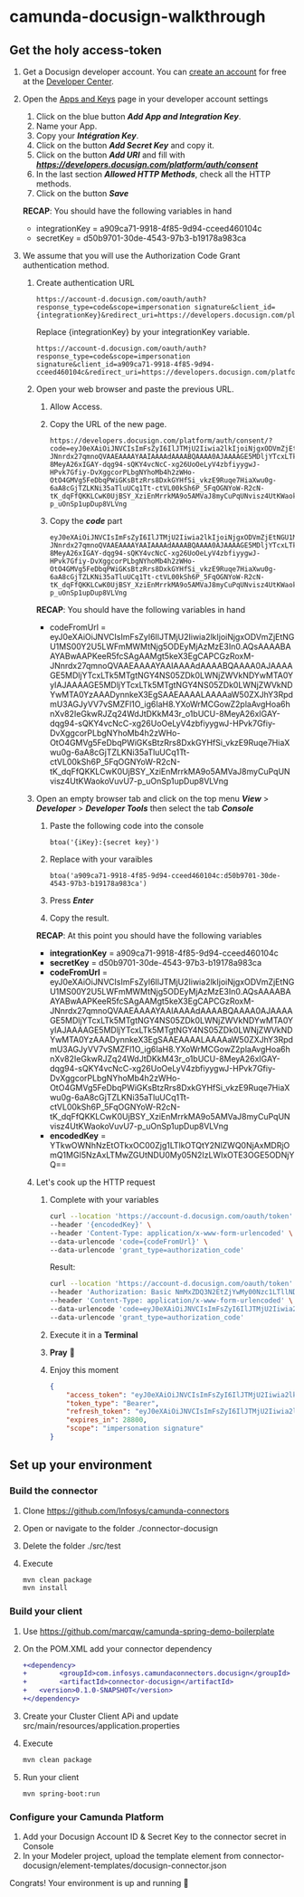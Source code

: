 # camunda-docusign-walkthrough



## Get the holy access-token

1. Get a Docusign developer account. You can [create an account](https://go.docusign.com/o/sandbox/?postActivateUrl=https://developers.docusign.com) for free at the [Developer Center](https://developers.docusign.com/).

2. Open the [Apps and Keys](https://admindemo.docusign.com/authenticate?goTo=appsAndKeys) page in your developer account settings

   1. Click on the blue button ***Add App and Integration Key***.
   2. Name your App.
   3. Copy your ***Intégration Key***.
   4. Click on the button ***Add Secret Key*** and copy it.
   5. Click on the button ***Add URI*** and fill with ***https://developers.docusign.com/platform/auth/consent***
   6. In the last section ***Allowed HTTP Methods***, check all the HTTP methods.
   7. Click on the button ***Save***

   **RECAP**: You should have the following variables in hand

   - integrationKey = a909ca71-9918-4f85-9d94-cceed460104c
   - secretKey = d50b9701-30de-4543-97b3-b19178a983ca

3. We assume that you will use the Authorization Code Grant authentication method.

   1. Create authentication URL

      ```
      https://account-d.docusign.com/oauth/auth?response_type=code&scope=impersonation signature&client_id={integrationKey}&redirect_uri=https://developers.docusign.com/platform/auth/consent
      
      ```

      Replace {integrationKey} by your integrationKey variable.

      ```
      https://account-d.docusign.com/oauth/auth?response_type=code&scope=impersonation signature&client_id=a909ca71-9918-4f85-9d94-cceed460104c&redirect_uri=https://developers.docusign.com/platform/auth/consent
      ```

   2. Open your web browser and paste the previous URL.

      1. Allow Access.

      2. Copy the URL of the new page.

         ```
         https://developers.docusign.com/platform/auth/consent/?code=eyJ0eXAiOiJNVCIsImFsZyI6IlJTMjU2Iiwia2lkIjoiNjgxODVmZjEtNGU1MS00Y2U5LWFmMWMtNjg5ODEyMjAzMzE3In0.AQsAAAABAAYABwAAPKeeR5fcSAgAAMgt5keX3EgCAPCGzRoxM-JNnrdx27qmnoQVAAEAAAAYAAIAAAAdAAAABQAAAA0AJAAAAGE5MDljYTcxLTk5MTgtNGY4NS05ZDk0LWNjZWVkNDYwMTA0YyIAJAAAAGE5MDljYTcxLTk5MTgtNGY4NS05ZDk0LWNjZWVkNDYwMTA0YzAAADynnkeX3EgSAAEAAAALAAAAaW50ZXJhY3RpdmU3AGJyVV7vSMZFl1O_ig6IaH8.YXoWrMCGowZ2plaAvgHoa6hnXv82IeGkwRJZq24WdJtDKkM43r_o1bUCU-8MeyA26xIGAY-dqg94-sQKY4vcNcC-xg26UoOeLyV4zbfiyygwJ-HPvk7Gfiy-DvXggcorPLbgNYhoMb4h2zWHo-OtO4GMVg5FeDbqPWiGKsBtzRrs8DxkGYHfSi_vkzE9Ruqe7HiaXwu0g-6aA8cGjTZLKNi35aTluUCq1Tt-ctVL00kSh6P_5FqOGNYoW-R2cN-tK_dqFfQKKLCwK0UjBSY_XziEnMrrkMA9o5AMVaJ8myCuPqUNvisz4UtKWaokoVuvU7-p_uOnSp1upDup8VLVng
         ```

      3. Copy the ***code*** part

         ```
         eyJ0eXAiOiJNVCIsImFsZyI6IlJTMjU2Iiwia2lkIjoiNjgxODVmZjEtNGU1MS00Y2U5LWFmMWMtNjg5ODEyMjAzMzE3In0.AQsAAAABAAYABwAAPKeeR5fcSAgAAMgt5keX3EgCAPCGzRoxM-JNnrdx27qmnoQVAAEAAAAYAAIAAAAdAAAABQAAAA0AJAAAAGE5MDljYTcxLTk5MTgtNGY4NS05ZDk0LWNjZWVkNDYwMTA0YyIAJAAAAGE5MDljYTcxLTk5MTgtNGY4NS05ZDk0LWNjZWVkNDYwMTA0YzAAADynnkeX3EgSAAEAAAALAAAAaW50ZXJhY3RpdmU3AGJyVV7vSMZFl1O_ig6IaH8.YXoWrMCGowZ2plaAvgHoa6hnXv82IeGkwRJZq24WdJtDKkM43r_o1bUCU-8MeyA26xIGAY-dqg94-sQKY4vcNcC-xg26UoOeLyV4zbfiyygwJ-HPvk7Gfiy-DvXggcorPLbgNYhoMb4h2zWHo-OtO4GMVg5FeDbqPWiGKsBtzRrs8DxkGYHfSi_vkzE9Ruqe7HiaXwu0g-6aA8cGjTZLKNi35aTluUCq1Tt-ctVL00kSh6P_5FqOGNYoW-R2cN-tK_dqFfQKKLCwK0UjBSY_XziEnMrrkMA9o5AMVaJ8myCuPqUNvisz4UtKWaokoVuvU7-p_uOnSp1upDup8VLVng
         ```

      **RECAP**: You should have the following variables in hand

      - codeFromUrl = eyJ0eXAiOiJNVCIsImFsZyI6IlJTMjU2Iiwia2lkIjoiNjgxODVmZjEtNGU1MS00Y2U5LWFmMWMtNjg5ODEyMjAzMzE3In0.AQsAAAABAAYABwAAPKeeR5fcSAgAAMgt5keX3EgCAPCGzRoxM-JNnrdx27qmnoQVAAEAAAAYAAIAAAAdAAAABQAAAA0AJAAAAGE5MDljYTcxLTk5MTgtNGY4NS05ZDk0LWNjZWVkNDYwMTA0YyIAJAAAAGE5MDljYTcxLTk5MTgtNGY4NS05ZDk0LWNjZWVkNDYwMTA0YzAAADynnkeX3EgSAAEAAAALAAAAaW50ZXJhY3RpdmU3AGJyVV7vSMZFl1O_ig6IaH8.YXoWrMCGowZ2plaAvgHoa6hnXv82IeGkwRJZq24WdJtDKkM43r_o1bUCU-8MeyA26xIGAY-dqg94-sQKY4vcNcC-xg26UoOeLyV4zbfiyygwJ-HPvk7Gfiy-DvXggcorPLbgNYhoMb4h2zWHo-OtO4GMVg5FeDbqPWiGKsBtzRrs8DxkGYHfSi_vkzE9Ruqe7HiaXwu0g-6aA8cGjTZLKNi35aTluUCq1Tt-ctVL00kSh6P_5FqOGNYoW-R2cN-tK_dqFfQKKLCwK0UjBSY_XziEnMrrkMA9o5AMVaJ8myCuPqUNvisz4UtKWaokoVuvU7-p_uOnSp1upDup8VLVng

   3. Open an empty browser tab and click on the top menu ***View*** > ***Developer*** > ***Developer Tools*** then select the tab ***Console***

      1. Paste the following code into the console 

         ```
         btoa('{iKey}:{secret key}')
         ```

      2. Replace with your varaibles

         ```
         btoa('a909ca71-9918-4f85-9d94-cceed460104c:d50b9701-30de-4543-97b3-b19178a983ca')
         ```

      3. Press ***Enter***

      4. Copy the result.

      **RECAP**: At this point you should have the following variables

      - **integrationKey** = a909ca71-9918-4f85-9d94-cceed460104c
      - **secretKey** = d50b9701-30de-4543-97b3-b19178a983ca
      - **codeFromUrl** = eyJ0eXAiOiJNVCIsImFsZyI6IlJTMjU2Iiwia2lkIjoiNjgxODVmZjEtNGU1MS00Y2U5LWFmMWMtNjg5ODEyMjAzMzE3In0.AQsAAAABAAYABwAAPKeeR5fcSAgAAMgt5keX3EgCAPCGzRoxM-JNnrdx27qmnoQVAAEAAAAYAAIAAAAdAAAABQAAAA0AJAAAAGE5MDljYTcxLTk5MTgtNGY4NS05ZDk0LWNjZWVkNDYwMTA0YyIAJAAAAGE5MDljYTcxLTk5MTgtNGY4NS05ZDk0LWNjZWVkNDYwMTA0YzAAADynnkeX3EgSAAEAAAALAAAAaW50ZXJhY3RpdmU3AGJyVV7vSMZFl1O_ig6IaH8.YXoWrMCGowZ2plaAvgHoa6hnXv82IeGkwRJZq24WdJtDKkM43r_o1bUCU-8MeyA26xIGAY-dqg94-sQKY4vcNcC-xg26UoOeLyV4zbfiyygwJ-HPvk7Gfiy-DvXggcorPLbgNYhoMb4h2zWHo-OtO4GMVg5FeDbqPWiGKsBtzRrs8DxkGYHfSi_vkzE9Ruqe7HiaXwu0g-6aA8cGjTZLKNi35aTluUCq1Tt-ctVL00kSh6P_5FqOGNYoW-R2cN-tK_dqFfQKKLCwK0UjBSY_XziEnMrrkMA9o5AMVaJ8myCuPqUNvisz4UtKWaokoVuvU7-p_uOnSp1upDup8VLVng
      - **encodedKey** = YTkwOWNhNzEtOTkxOC00Zjg1LTlkOTQtY2NlZWQ0NjAxMDRjOmQ1MGI5NzAxLTMwZGUtNDU0My05N2IzLWIxOTE3OGE5ODNjYQ==

   4. Let's cook up the HTTP request

      1. Complete with your variables

         ```bash
         curl --location 'https://account-d.docusign.com/oauth/token' \
         --header '{encodedKey}' \
         --header 'Content-Type: application/x-www-form-urlencoded' \
         --data-urlencode 'code={codeFromUrl}' \
         --data-urlencode 'grant_type=authorization_code'
         ```

         Result:

         ```bash
         curl --location 'https://account-d.docusign.com/oauth/token' \
         --header 'Authorization: Basic NmMxZDQ3N2EtZjYwMy00Nzc1LTllNDMtYjA1MGQxNWRiMTAxOjA4NzgzZGEwLWQ1NzMtNDUxMC1iZTY3LThiYjQ1NzVlYzUyOQ==' \
         --header 'Content-Type: application/x-www-form-urlencoded' \
         --data-urlencode 'code=eyJ0eXAiOiJNVCIsImFsZyI6IlJTMjU2Iiwia2lkIjoiNjgxODVmZjEtNGU1MS00Y2U5LWFmMWMtNjg5ODEyMjAzMzE3In0.AQoAAAABAAYABwCAuiTpP5fcSAgAgEarMECX3EgCAPCGzRoxM-JNnrdx27qmnoQVAAEAAAAYAAIAAAAdAAAABQAAAA0AJAAAADZjMWQ0NzdhLWY2MDMtNDc3NS05ZTQzLWIwNTBkMTVkYjEwMSIAJAAAADZjMWQ0NzdhLWY2MDMtNDc3NS05ZTQzLWIwNTBkMTVkYjEwMTcAYnJVXu9IxkWXU7-KDohofzAAADZAqjqX3Eg.43JHEVCcV8G9ctBr6A6lOAQs7jADgxAT6fsxK1npD_perqSlsjlHhY0lYLDkBPF1k83NX5t0c_hAGEOp2_LM-ERj68NNVlxsxyzX_2vA2s64d8-LPF0xhAyMeh_V6wbdxCDiVGhEgvBYbFOoRsPVGGRq5OLDLd7AEc_kQs1FgGjxKlwb-BtuBM74nVCtFglCoOmAZonwV8yfvTeXHRYcHE5TeuSrY1z5S9zTLID1pLzi13Ejcrq3B3wXcgACKLt-riLaywqcO_6sQgl-CdbtGK5yRAOWnmbiYizPQu3HDs-r9Fe_tCU4gpd5HIK84kFlqNwApZSdMVLvTRNIipiliA' \
         --data-urlencode 'grant_type=authorization_code'
         ```

      2. Execute it in a **Terminal**

      3. **Pray** :pray:

      4. Enjoy this moment

         ```json
         {
             "access_token": "eyJ0eXAiOiJNVCIsImFsZyI6IlJTMjU2Iiwia2lkIjoiNjgxODVmZjEtNGU1MS00Y2U5LWFmMWMtNjg5ODEyMjAzMzE3In0.AQoAAAABAAUABwAAAsYCQJfcSAgAAELpEIOX3EgCAPCGzRoxM-JNnrdx27qmnoQVAAEAAAAYAAIAAAAdAAAABQAAAA0AJAAAADZjMWQ0NzdhLWY2MDMtNDc3NS05ZTQzLWIwNTBkMTVkYjEwMSIAJAAAADZjMWQ0NzdhLWY2MDMtNDc3NS05ZTQzLWIwNTBkMTVkYjEwMTAAADZAqjqX3Eg3AGJyVV7vSMZFl1O_ig6IaH8.m_Nl8eS9jctp2mKzpZAJrcrof6dx1fSbuzsmCJpeE_q3-DWTePjEGvpy1e49AMK9bu_THnM5qUeUt7q8AVJWLEenXvJ3IWci7-t3HsHBlRqnX4PesAisYsOy5UYnMGLaEoSp7F0R_JLxlryFVfnkIZ_A93O2a-cxD5RSrHa_3_Bibwj32hUKKVmEBCZI2cOzrKG2Ae4q7YeY5hpCYnybO1_UsshdMM1JXEPgeT79hQDvvWm-ReUPVFrZ0Kho2S0Q57Ww5QrY2l1CL27GD2IN6OSedPcnZZjU4rhlVFvWWZzKtmMkLqEUb1ovvRHclSnZDTjrWF9vQSdOQ5iBoxXLjQ",
             "token_type": "Bearer",
             "refresh_token": "eyJ0eXAiOiJNVCIsImFsZyI6IlJTMjU2Iiwia2lkIjoiNjgxODVmZjEtNGU1MS00Y2U5LWFmMWMtNjg5ODEyMjAzMzE3In0.AQoAAAABAAgABwAAAsYCQJfcSAgAAIIq-9Ku3EgCAPCGzRoxM-JNnrdx27qmnoQVAAEAAAAYAAIAAAAdAAAABQAAAA0AJAAAADZjMWQ0NzdhLWY2MDMtNDc3NS05ZTQzLWIwNTBkMTVkYjEwMSIAJAAAADZjMWQ0NzdhLWY2MDMtNDc3NS05ZTQzLWIwNTBkMTVkYjEwMTAAADZAqjqX3Eg3AGJyVV7vSMZFl1O_ig6IaH8.Pl5yqmyiS4AbxXiyEuNzXJKEAYwHAjL03wwzSDCoXUapfk1F9AYVWiitivnZ8nyOJBNWIW4OPQ6xv5smuJBtKEjJ7ibXypsL7HC0XgEpchx2wTs1w_cYuJLp2Z5-wuveYb51MQhbeiij481V1yXh4WYhdAthZycwarWmjsIP9-i4gs9IYsdprJgrpjDZYKKTYkpN8x_kaf03Pa9Vd-14tBcWmjurOMhrs1dbdSTPZqeUlbige2i554g8ABnXMFYaketmYEqoGl4BNjKilDfUZ1pWKm7oNHY3b6EUWuny5TCVWJhZT779RdT06jcuQfg9Zg_QbIQfVIhQ8tSOKdWE7g",
             "expires_in": 28800,
             "scope": "impersonation signature"
         }
         ```

      

## Set up your environment

### Build the connector

1. Clone https://github.com/Infosys/camunda-connectors

2. Open or navigate to the folder ./connector-docusign

3. Delete the folder ./src/test

4. Execute 

   ```bash
   mvn clean package
   mvn install
   ```

### Build your client

1. Use https://github.com/marcqw/camunda-spring-demo-boilerplate

2. On the POM.XML add your connector dependency

   ```diff
   +<dependency>
   +		<groupId>com.infosys.camundaconnectors.docusign</groupId>
   +		<artifactId>connector-docusign</artifactId>
   +   <version>0.1.0-SNAPSHOT</version>
   +</dependency>
   ```

3. Create your Cluster Client APi and update src/main/resources/application.properties

4. Execute

   ```bash
   mvn clean package
   ```

5. Run your client

   ```bash
   mvn spring-boot:run
   ```

### Configure your Camunda Platform

1. Add your Docusign Account ID & Secret Key to the connector secret in Console
2. In your Modeler project, upload the template element from connector-docusign/element-templates/docusign-connector.json



Congrats! Your environment is up and running 👊